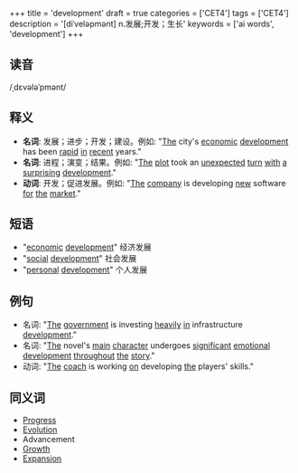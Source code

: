 +++
title = 'development'
draft = true
categories = ['CET4']
tags = ['CET4']
description = '[diˈveləpmənt] n.发展;开发；生长'
keywords = ['ai words', 'development']
+++

## 读音
/ˌdɛvələˈpmənt/

## 释义
- **名词**: 发展；进步；开发；建设。例如: "[The](/post/the/) city's [economic](/post/economic/) [development](/post/development/) has been [rapid](/post/rapid/) [in](/post/in/) [recent](/post/recent/) years."
- **名词**: 进程；演变；结果。例如: "[The](/post/the/) [plot](/post/plot/) took an [unexpected](/post/unexpected/) [turn](/post/turn/) [with](/post/with/) [a](/post/a/) [surprising](/post/surprising/) [development](/post/development/)."
- **动词**: 开发；促进发展。例如: "[The](/post/the/) [company](/post/company/) is developing [new](/post/new/) software [for](/post/for/) [the](/post/the/) [market](/post/market/)."

## 短语
- "[economic](/post/economic/) [development](/post/development/)" 经济发展
- "[social](/post/social/) [development](/post/development/)" 社会发展
- "[personal](/post/personal/) [development](/post/development/)" 个人发展

## 例句
- 名词: "[The](/post/the/) [government](/post/government/) is investing [heavily](/post/heavily/) [in](/post/in/) infrastructure [development](/post/development/)."
- 名词: "[The](/post/the/) novel's [main](/post/main/) [character](/post/character/) undergoes [significant](/post/significant/) [emotional](/post/emotional/) [development](/post/development/) [throughout](/post/throughout/) [the](/post/the/) [story](/post/story/)."
- 动词: "[The](/post/the/) [coach](/post/coach/) is working [on](/post/on/) developing [the](/post/the/) players' skills."

## 同义词
- [Progress](/post/progress/)
- [Evolution](/post/evolution/)
- Advancement
- [Growth](/post/growth/)
- [Expansion](/post/expansion/)
